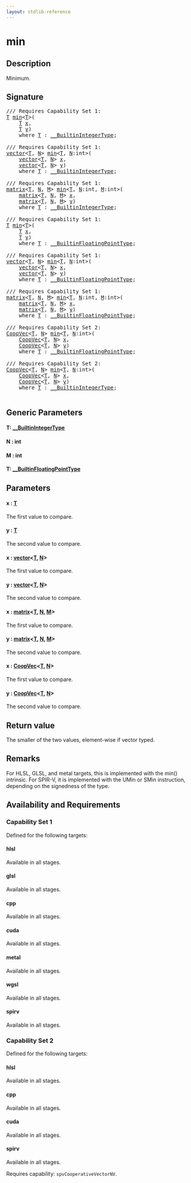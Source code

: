 ```yaml
---
layout: stdlib-reference
---
```


# min

## Description

Minimum.



## Signature 

<pre>
/// Requires Capability Set 1:
<a href="min.md#typeparam-T" class="code_type">T</a> <a href="min.md">min</a>&lt;<a href="min.md#typeparam-T" class="code_type">T</a>&gt;(
    <a href="min.md#typeparam-T" class="code_type">T</a> <a href="min.md#decl-x" class="code_param">x</a>,
    <a href="min.md#typeparam-T" class="code_type">T</a> <a href="min.md#decl-y" class="code_param">y</a>)
    <span class='code_keyword'>where</span> <a href="min.md#typeparam-T" class="code_type">T</a> : <a href="../interfaces/0_builtinintegertype-029g/index.md" class="code_type">__BuiltinIntegerType</a>;

/// Requires Capability Set 1:
<a href="../types/vector/index.md" class="code_type">vector</a>&lt;<a href="min.md#typeparam-T" class="code_type">T</a>, <a href="min.md#decl-N" class="code_var">N</a>&gt; <a href="min.md">min</a>&lt;<a href="min.md#typeparam-T" class="code_type">T</a>, <a href="min.md#decl-N" class="code_var">N</a>:<span class="code_keyword">int</span>&gt;(
    <a href="../types/vector/index.md" class="code_type">vector</a>&lt;<a href="min.md#typeparam-T" class="code_type">T</a>, <a href="min.md#decl-N" class="code_var">N</a>&gt; <a href="min.md#decl-x" class="code_param">x</a>,
    <a href="../types/vector/index.md" class="code_type">vector</a>&lt;<a href="min.md#typeparam-T" class="code_type">T</a>, <a href="min.md#decl-N" class="code_var">N</a>&gt; <a href="min.md#decl-y" class="code_param">y</a>)
    <span class='code_keyword'>where</span> <a href="min.md#typeparam-T" class="code_type">T</a> : <a href="../interfaces/0_builtinintegertype-029g/index.md" class="code_type">__BuiltinIntegerType</a>;

/// Requires Capability Set 1:
<a href="../types/matrix/index.md" class="code_type">matrix</a>&lt;<a href="min.md#typeparam-T" class="code_type">T</a>, <a href="min.md#decl-N" class="code_var">N</a>, <a href="min.md#decl-M" class="code_var">M</a>&gt; <a href="min.md">min</a>&lt;<a href="min.md#typeparam-T" class="code_type">T</a>, <a href="min.md#decl-N" class="code_var">N</a>:<span class="code_keyword">int</span>, <a href="min.md#decl-M" class="code_var">M</a>:<span class="code_keyword">int</span>&gt;(
    <a href="../types/matrix/index.md" class="code_type">matrix</a>&lt;<a href="min.md#typeparam-T" class="code_type">T</a>, <a href="min.md#decl-N" class="code_var">N</a>, <a href="min.md#decl-M" class="code_var">M</a>&gt; <a href="min.md#decl-x" class="code_param">x</a>,
    <a href="../types/matrix/index.md" class="code_type">matrix</a>&lt;<a href="min.md#typeparam-T" class="code_type">T</a>, <a href="min.md#decl-N" class="code_var">N</a>, <a href="min.md#decl-M" class="code_var">M</a>&gt; <a href="min.md#decl-y" class="code_param">y</a>)
    <span class='code_keyword'>where</span> <a href="min.md#typeparam-T" class="code_type">T</a> : <a href="../interfaces/0_builtinintegertype-029g/index.md" class="code_type">__BuiltinIntegerType</a>;

/// Requires Capability Set 1:
<a href="min.md#typeparam-T" class="code_type">T</a> <a href="min.md">min</a>&lt;<a href="min.md#typeparam-T" class="code_type">T</a>&gt;(
    <a href="min.md#typeparam-T" class="code_type">T</a> <a href="min.md#decl-x" class="code_param">x</a>,
    <a href="min.md#typeparam-T" class="code_type">T</a> <a href="min.md#decl-y" class="code_param">y</a>)
    <span class='code_keyword'>where</span> <a href="min.md#typeparam-T" class="code_type">T</a> : <a href="../interfaces/0_builtinfloatingpointtype-029hm/index.md" class="code_type">__BuiltinFloatingPointType</a>;

/// Requires Capability Set 1:
<a href="../types/vector/index.md" class="code_type">vector</a>&lt;<a href="min.md#typeparam-T" class="code_type">T</a>, <a href="min.md#decl-N" class="code_var">N</a>&gt; <a href="min.md">min</a>&lt;<a href="min.md#typeparam-T" class="code_type">T</a>, <a href="min.md#decl-N" class="code_var">N</a>:<span class="code_keyword">int</span>&gt;(
    <a href="../types/vector/index.md" class="code_type">vector</a>&lt;<a href="min.md#typeparam-T" class="code_type">T</a>, <a href="min.md#decl-N" class="code_var">N</a>&gt; <a href="min.md#decl-x" class="code_param">x</a>,
    <a href="../types/vector/index.md" class="code_type">vector</a>&lt;<a href="min.md#typeparam-T" class="code_type">T</a>, <a href="min.md#decl-N" class="code_var">N</a>&gt; <a href="min.md#decl-y" class="code_param">y</a>)
    <span class='code_keyword'>where</span> <a href="min.md#typeparam-T" class="code_type">T</a> : <a href="../interfaces/0_builtinfloatingpointtype-029hm/index.md" class="code_type">__BuiltinFloatingPointType</a>;

/// Requires Capability Set 1:
<a href="../types/matrix/index.md" class="code_type">matrix</a>&lt;<a href="min.md#typeparam-T" class="code_type">T</a>, <a href="min.md#decl-N" class="code_var">N</a>, <a href="min.md#decl-M" class="code_var">M</a>&gt; <a href="min.md">min</a>&lt;<a href="min.md#typeparam-T" class="code_type">T</a>, <a href="min.md#decl-N" class="code_var">N</a>:<span class="code_keyword">int</span>, <a href="min.md#decl-M" class="code_var">M</a>:<span class="code_keyword">int</span>&gt;(
    <a href="../types/matrix/index.md" class="code_type">matrix</a>&lt;<a href="min.md#typeparam-T" class="code_type">T</a>, <a href="min.md#decl-N" class="code_var">N</a>, <a href="min.md#decl-M" class="code_var">M</a>&gt; <a href="min.md#decl-x" class="code_param">x</a>,
    <a href="../types/matrix/index.md" class="code_type">matrix</a>&lt;<a href="min.md#typeparam-T" class="code_type">T</a>, <a href="min.md#decl-N" class="code_var">N</a>, <a href="min.md#decl-M" class="code_var">M</a>&gt; <a href="min.md#decl-y" class="code_param">y</a>)
    <span class='code_keyword'>where</span> <a href="min.md#typeparam-T" class="code_type">T</a> : <a href="../interfaces/0_builtinfloatingpointtype-029hm/index.md" class="code_type">__BuiltinFloatingPointType</a>;

/// Requires Capability Set 2:
<a href="../types/coopvec-04/index.md" class="code_type">CoopVec</a>&lt;<a href="min.md#typeparam-T" class="code_type">T</a>, <a href="min.md#decl-N" class="code_var">N</a>&gt; <a href="min.md">min</a>&lt;<a href="min.md#typeparam-T" class="code_type">T</a>, <a href="min.md#decl-N" class="code_var">N</a>:<span class="code_keyword">int</span>&gt;(
    <a href="../types/coopvec-04/index.md" class="code_type">CoopVec</a>&lt;<a href="min.md#typeparam-T" class="code_type">T</a>, <a href="min.md#decl-N" class="code_var">N</a>&gt; <a href="min.md#decl-x" class="code_param">x</a>,
    <a href="../types/coopvec-04/index.md" class="code_type">CoopVec</a>&lt;<a href="min.md#typeparam-T" class="code_type">T</a>, <a href="min.md#decl-N" class="code_var">N</a>&gt; <a href="min.md#decl-y" class="code_param">y</a>)
    <span class='code_keyword'>where</span> <a href="min.md#typeparam-T" class="code_type">T</a> : <a href="../interfaces/0_builtinfloatingpointtype-029hm/index.md" class="code_type">__BuiltinFloatingPointType</a>;

/// Requires Capability Set 2:
<a href="../types/coopvec-04/index.md" class="code_type">CoopVec</a>&lt;<a href="min.md#typeparam-T" class="code_type">T</a>, <a href="min.md#decl-N" class="code_var">N</a>&gt; <a href="min.md">min</a>&lt;<a href="min.md#typeparam-T" class="code_type">T</a>, <a href="min.md#decl-N" class="code_var">N</a>:<span class="code_keyword">int</span>&gt;(
    <a href="../types/coopvec-04/index.md" class="code_type">CoopVec</a>&lt;<a href="min.md#typeparam-T" class="code_type">T</a>, <a href="min.md#decl-N" class="code_var">N</a>&gt; <a href="min.md#decl-x" class="code_param">x</a>,
    <a href="../types/coopvec-04/index.md" class="code_type">CoopVec</a>&lt;<a href="min.md#typeparam-T" class="code_type">T</a>, <a href="min.md#decl-N" class="code_var">N</a>&gt; <a href="min.md#decl-y" class="code_param">y</a>)
    <span class='code_keyword'>where</span> <a href="min.md#typeparam-T" class="code_type">T</a> : <a href="../interfaces/0_builtinintegertype-029g/index.md" class="code_type">__BuiltinIntegerType</a>;

</pre>

## Generic Parameters

####  <a id="typeparam-T"></a>T: [\_\_BuiltinIntegerType](../interfaces/0_builtinintegertype-029g/index.md)
####  <a id="decl-N"></a>N  : int
####  <a id="decl-M"></a>M  : int
####  <a id="typeparam-T"></a>T: [\_\_BuiltinFloatingPointType](../interfaces/0_builtinfloatingpointtype-029hm/index.md)

## Parameters

####  <a id="decl-x"></a>x  : [T](min.md#typeparam-T)
The first value to compare.

####  <a id="decl-y"></a>y  : [T](min.md#typeparam-T)
The second value to compare.

####  <a id="decl-x"></a>x  : [vector](../types/vector/index.md)\<[T](../types/vector/index.md#typeparam-T), [N](../types/vector/index.md#decl-N)\>
The first value to compare.

####  <a id="decl-y"></a>y  : [vector](../types/vector/index.md)\<[T](../types/vector/index.md#typeparam-T), [N](../types/vector/index.md#decl-N)\>
The second value to compare.

####  <a id="decl-x"></a>x  : [matrix](../types/matrix/index.md)\<[T](../types/matrix/t-0.md), [N](../types/matrix/index.md#decl-N), [M](../types/matrix/index.md#decl-M)\>
The first value to compare.

####  <a id="decl-y"></a>y  : [matrix](../types/matrix/index.md)\<[T](../types/matrix/t-0.md), [N](../types/matrix/index.md#decl-N), [M](../types/matrix/index.md#decl-M)\>
The second value to compare.

####  <a id="decl-x"></a>x  : [CoopVec](../types/coopvec-04/index.md)\<[T](../types/coopvec-04/index.md#typeparam-T), [N](../types/coopvec-04/index.md#decl-N)\>
The first value to compare.

####  <a id="decl-y"></a>y  : [CoopVec](../types/coopvec-04/index.md)\<[T](../types/coopvec-04/index.md#typeparam-T), [N](../types/coopvec-04/index.md#decl-N)\>
The second value to compare.


## Return value
The smaller of the two values, element-wise if vector typed.

## Remarks
For HLSL, GLSL, and metal targets, this is implemented with the min() intrinsic.
For SPIR-V, it is implemented with the UMin or SMin instruction, depending on the signedness of the type.


## Availability and Requirements

### Capability Set 1

Defined for the following targets:

#### hlsl
Available in all stages.

#### glsl
Available in all stages.

#### cpp
Available in all stages.

#### cuda
Available in all stages.

#### metal
Available in all stages.

#### wgsl
Available in all stages.

#### spirv
Available in all stages.


### Capability Set 2

Defined for the following targets:

#### hlsl
Available in all stages.

#### cpp
Available in all stages.

#### cuda
Available in all stages.

#### spirv
Available in all stages.

Requires capability: `spvCooperativeVectorNV`.



<script>
// Fix .md links to .html when on ReadTheDocs
if (window.location.hostname.includes('readthedocs') || 
    window.location.hostname.includes('rtfd.io')) {
  document.addEventListener('DOMContentLoaded', function() {
    const links = document.querySelectorAll('a');
    links.forEach(link => {
      const href = link.getAttribute('href');
      if (href && href.includes('.md')) {
        // This regex will handle .md links with or without fragment identifiers or query parameters
        link.href = link.href.replace(/(.+)\.md(#[^?]*)?(\?.*)?$/, '$1.html$2$3');
      }
    });
  });
}
</script>
